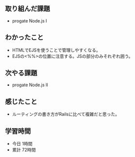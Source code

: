 ## 取り組んだ課題
- progate Node.js Ⅰ
## わかったこと
- HTMLでEJSを使うことで管理しやすくなる。
- EJSの<%%>の位置に注意する。JSの部分のみそれぞれ囲う。
## 次やる課題
- progate Node.js Ⅱ
## 感じたこと
- ルーティングの書き方がRailsに比べて複雑だと思った。
## 学習時間
- 今日 1時間
- 累計 72時間
